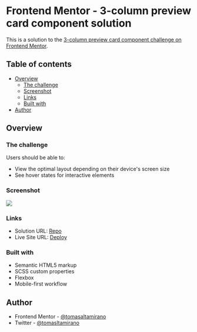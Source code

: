 # Frontend Mentor - 3-column preview card component solution

This is a solution to the [3-column preview card component challenge on Frontend Mentor](https://www.frontendmentor.io/challenges/3column-preview-card-component-pH92eAR2-).

## Table of contents

- [Overview](#overview)
  - [The challenge](#the-challenge)
  - [Screenshot](#screenshot)
  - [Links](#links)
  - [Built with](#built-with)
- [Author](#author)




## Overview

### The challenge

Users should be able to:

- View the optimal layout depending on their device's screen size
- See hover states for interactive elements

### Screenshot

![](https://i.imgur.com/EgXznqz.png)



### Links

- Solution URL: [Repo](https://github.com/tomasaltamirano/three-columns-card)
- Live Site URL: [Deploy](https://three-columns-card.vercel.app/)


### Built with

- Semantic HTML5 markup
- SCSS custom properties
- Flexbox
- Mobile-first workflow

## Author


- Frontend Mentor - [@tomasaltamirano](https://www.frontendmentor.io/profile/tomasaltamirano)
- Twitter - [@tomasltamirano](https://www.twitter.com/tomaltamirano_)




